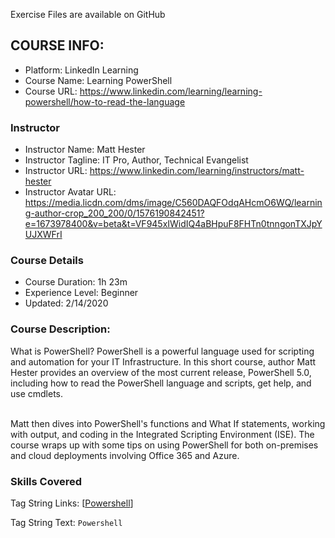 Exercise Files are available on GitHub
## COURSE INFO:

- Platform: LinkedIn Learning
- Course Name: Learning PowerShell
- Course URL: https://www.linkedin.com/learning/learning-powershell/how-to-read-the-language

### Instructor

- Instructor Name: Matt Hester
- Instructor Tagline: IT Pro, Author, Technical Evangelist
- Instructor URL: https://www.linkedin.com/learning/instructors/matt-hester
- Instructor Avatar URL: https://media.licdn.com/dms/image/C560DAQFOdqAHcmO6WQ/learning-author-crop_200_200/0/1576190842451?e=1673978400&v=beta&t=VF945xIWidIQ4aBHpuF8FHTn0tnngonTXJpYUJXWFrI

### Course Details

- Course Duration: 1h 23m
- Experience Level: Beginner
- Updated: 2/14/2020

### Course Description:


<div>What is PowerShell? PowerShell is a powerful language used for scripting and automation for your IT Infrastructure. In this short course, author Matt Hester provides an overview of the most current release, PowerShell 5.0, including how to read the PowerShell language and scripts, get help, and use cmdlets.<br><br>

Matt then dives into PowerShell's functions and What If statements, working with output, and coding in the Integrated Scripting Environment (ISE). The course wraps up with some tips on using PowerShell for both on-premises and cloud deployments involving Office 365 and Azure.</div>
          

### Skills Covered

Tag String Links: [[Powershell](https://www.linkedin.com/learning/search?keywords=Powershell)]

Tag String Text: `Powershell`